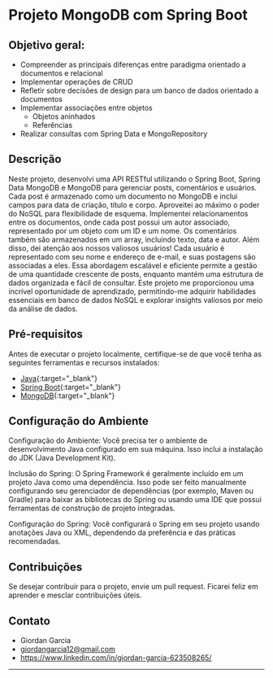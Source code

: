 # Projeto MongoDB com Spring Boot

## Objetivo geral:
* Compreender as principais diferenças entre paradigma orientado a documentos e relacional
* Implementar operações de CRUD
* Refletir sobre decisões de design para um banco de dados orientado a documentos
* Implementar associações entre objetos
  - Objetos aninhados
  - Referências
* Realizar consultas com Spring Data e MongoRepository

## Descrição

Neste projeto, desenvolvi uma API RESTful utilizando o Spring Boot, Spring Data MongoDB e MongoDB para gerenciar posts, comentários e usuários. Cada post é armazenado como um documento no MongoDB e inclui campos para data de criação, título e corpo. Aproveitei ao máximo o poder do NoSQL para flexibilidade de esquema. Implementei relacionamentos entre os documentos, onde cada post possui um autor associado, representado por um objeto com um ID e um nome. Os comentários também são armazenados em um array, incluindo texto, data e autor. Além disso, dei atenção aos nossos valiosos usuários! Cada usuário é representado com seu nome e endereço de e-mail, e suas postagens são associadas a eles. Essa abordagem escalável e eficiente permite a gestão de uma quantidade crescente de posts, enquanto mantém uma estrutura de dados organizada e fácil de consultar. Este projeto me proporcionou uma incrível oportunidade de aprendizado, permitindo-me adquirir habilidades essenciais em banco de dados NoSQL e explorar insights valiosos por meio da análise de dados.

## Pré-requisitos

Antes de executar o projeto localmente, certifique-se de que você tenha as seguintes ferramentas e recursos instalados:

- [Java](https://www.java.com/pt-BR/download/help/windows_manual_download.html){:target="_blank"}
- [Spring Boot](https://www.devmedia.com.br/primeiros-passos-com-o-spring-boot/33654){:target="_blank"}
- [MongoDB](https://www.devmedia.com.br/introducao-ao-mongodb/30792){:target="_blank"}


## Configuração do Ambiente

Configuração do Ambiente: Você precisa ter o ambiente de desenvolvimento Java configurado em sua máquina. Isso inclui a instalação do JDK (Java Development Kit).

Inclusão do Spring: O Spring Framework é geralmente incluído em um projeto Java como uma dependência. Isso pode ser feito manualmente configurando seu gerenciador de dependências (por exemplo, Maven ou Gradle) para baixar as bibliotecas do Spring ou usando uma IDE que possui ferramentas de construção de projeto integradas.

Configuração do Spring: Você configurará o Spring em seu projeto usando anotações Java ou XML, dependendo da preferência e das práticas recomendadas.

## Contribuições

Se desejar contribuir para o projeto, envie um pull request. Ficarei feliz em aprender e mesclar contribuições úteis.

## Contato

- Giordan Garcia
- giordangarcia12@gmail.com
- https://www.linkedin.com/in/giordan-garcia-623508265/

---
